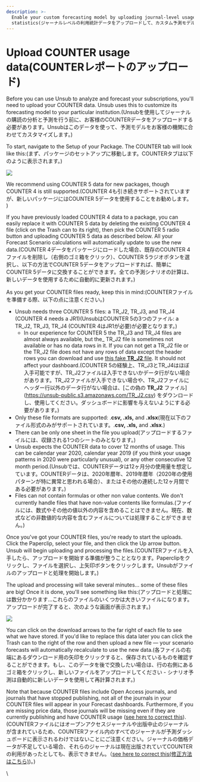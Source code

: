 ```yaml
---
description: >-
  Enable your custom forecasting model by uploading journal-level usage
  statistics(ジャーナルレベルの利用統計データをアップロードして、カスタム予測モデルを有効にする)
---
```


# Upload COUNTER usage data(COUNTERレポートのアップロード)

Before you can use Unsub to analyze and forecast your subscriptions, you'll need to upload your COUNTER data. Unsub uses this to customize its forecasting model to your particular institution.(Unsubを使用してジャーナルの購読の分析と予測を行う前に、お客様のCOUNTERデータをアップロードする必要があります。Unsubはこのデータを使って、予測モデルをお客様の機関に合わせてカスタマイズします。)

To start, navigate to the Setup of your Package. The COUNTER tab will look like this:(まず、パッケージのセットアップに移動します。COUNTERタブは以下のように表示されます。)

![](../.gitbook/assets/upload-counter-data-not-loaded.png)

We recommend using COUNTER 5 data for new packages, though COUNTER 4 is still supported.(COUNTER 4も引き続きサポートされていますが、新しいパッケージにはCOUNTER 5データを使用することをお勧めします。
)

If you have previously loaded COUNTER 4 data to a package, you can easily replace it with COUNTER 5 data by deleting the existing COUNTER 4 file (click on the Trash can to its right), then pick the COUNTER 5 radio button and uploading COUNTER 5 data as described below. All your Forecast Scenario calculations will automatically update to use the new data.(COUNTER 4データをパッケージにロードした場合、既存のCOUNTER 4ファイルを削除し（右側のゴミ箱をクリック）、COUNTER 5ラジオボタンを選択し、以下の方法でCOUNTER 5データをアップロードすれば、簡単にCOUNTER 5データに交換することができます。全ての予測シナリオの計算は、新しいデータを使用するために自動的に更新されます。)

As you get your COUNTER files ready, keep this in mind:(COUNTERファイルを準備する際、以下の点に注意ください。)

* Unsub needs three COUNTER 5 files: a TR\_J2, TR\_J3, and TR\_J4 (COUNTER 4 needs a JR1)(UnsubはCOUNTER 5の3つのファイル: a TR_J2, TR_J3, TR_J4 (COUNTER 4はJR1が必要)が必要となります。)
  * In our experience for COUNTER 5 the TR\_J3 and TR_J4 files are almost always available, but the_ TR\_J2 file is sometimes not available or has no data rows in it. If you can not get a TR\_J2 file or the TR\_J2 file does not have any rows of data except the header rows you can download and use [this fake **TR\_J2** file](https://unsub-public.s3.amazonaws.com/TR\_J2.csv). It should not affect your dashboard.(COUNTER 5の経験上、TR_J3とTR_J4はほぼ入手可能ですが、TR_J2ファイルは入手できないかデータ行がない場合があります。TR_J2ファイルが入手できない場合や、TR_J2ファイルにヘッダー行以外のデータ行がない場合は、[この偽の **TR_J2** ファイル] (https://unsub-public.s3.amazonaws.com/TR_J2.csv) をダウンロードし、使用してください。ダッシュボードに影響を与えないようにする必要があります。)
* Only these file formats are supported: .**csv, .xls,** and **.xlsx**(現在以下のファイル形式のみがサポートされています。.**csv, .xls,** and **.xlsx**.)
* There can be only one sheet in the file you upload(アップロードするファイルには、収録される1つのシートのみとなります。)
* Unsub expects the COUNTER data to cover 12 months of usage. This can be calendar year 2020, calendar year 2019 (if you think your usage patterns in 2020 were particularly unusual), or any other consecutive 12 month period.(Unsubでは、COUNTERデータは12ヶ月分の使用量を想定しています。COUNTERデータは、2020年暦年、2019年暦年（2020年の使用パターンが特に異常と思われる場合）、またはその他の連続した12ヶ月間である必要があります。)
* Files can not contain formulas or other non value contents. We don't currently handle files that have non-value contents like formulas.(ファイルには、数式やその他の値以外の内容を含めることはできません。現在、数式などの非数値的な内容を含むファイルについては処理することができません。)

Once you've got your COUNTER files, you're ready to start the uploads. Click the Paperclip, select your file, and then click the Up arrow button. Unsub will begin uploading and processing the files.(COUNTERファイルを入手したら、アップロードを開始する準備が整うこととなります。Paperclipをクリックし、ファイルを選択し、上矢印ボタンをクリックします。Unsubがファイルのアップロードと処理を開始します。)

The upload and processing will take several minutes... some of these files are big! Once it is done, you'll see something like this:(アップロードと処理には数分かかります...これらのファイルのいくつかは大きいファイルになります。アップロードが完了すると、次のような画面が表示されます。)

![](../.gitbook/assets/upload-counter-data-fully-loaded.png)

You can click on the download arrows to the far right of each file to see what we have stored. If you'd like to replace this data later you can click the Trash can to the right of the row and then upload a new file — your scenario forecasts will automatically recalculate to use the new data.(各ファイルの右端にあるダウンロード用の矢印をクリックすると、保存されているものを確認することができます。もし、このデータを後で交換したい場合は、行の右側にあるゴミ箱をクリックし、新しいファイルをアップロードしてください - シナリオ予測は自動的に新しいデータを使用して再計算されます。)

Note that because COUNTER files include Open Access journals, and journals that have stopped publishing, not all of the journals in your COUNTER files will appear in your Forecast dashboards. Furthermore, if you are missing price data, those journals will be missing even if they are currently publishing and have COUNTER usage ([see here to correct this](upload-title-prices.md)).(COUNTERファイルにはオープンアクセスジャーナルや出版中止のジャーナルが含まれているため、COUNTERファイル内のすべてのジャーナルが予測ダッシュボードに表示されるわけではないことにご注意ください。ジャーナルの価格データが不足している場合、それらのジャーナルは現在出版されていてCOUNTERの利用があったとしても、表示できません。（[see here to correct this(修正方法はこちら)](upload-title-prices.md))。)

\
